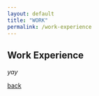 ```yaml
---
layout: default
title: "WORK"
permalink: /work-experience
---
```


## Work Experience

_yay_

[back](./)